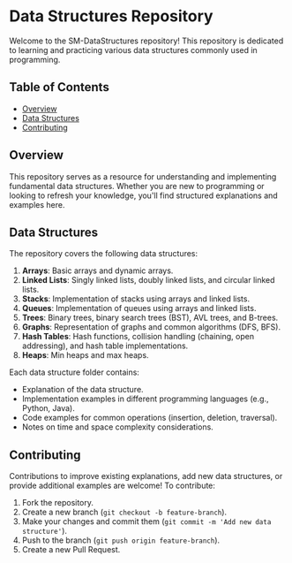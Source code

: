 # Data Structures Repository

Welcome to the SM-DataStructures repository! This repository is dedicated to learning and practicing various data structures commonly used in programming.

## Table of Contents

- [Overview](#overview)
- [Data Structures](#data-structures)
- [Contributing](#contributing)

## Overview

This repository serves as a resource for understanding and implementing fundamental data structures. Whether you are new to programming or looking to refresh your knowledge, you'll find structured explanations and examples here.

## Data Structures

The repository covers the following data structures:

1. **Arrays**: Basic arrays and dynamic arrays.
2. **Linked Lists**: Singly linked lists, doubly linked lists, and circular linked lists.
3. **Stacks**: Implementation of stacks using arrays and linked lists.
4. **Queues**: Implementation of queues using arrays and linked lists.
5. **Trees**: Binary trees, binary search trees (BST), AVL trees, and B-trees.
6. **Graphs**: Representation of graphs and common algorithms (DFS, BFS).
7. **Hash Tables**: Hash functions, collision handling (chaining, open addressing), and hash table implementations.
8. **Heaps**: Min heaps and max heaps.

Each data structure folder contains:
- Explanation of the data structure.
- Implementation examples in different programming languages (e.g., Python, Java).
- Code examples for common operations (insertion, deletion, traversal).
- Notes on time and space complexity considerations.

## Contributing

Contributions to improve existing explanations, add new data structures, or provide additional examples are welcome! To contribute:

1. Fork the repository.
2. Create a new branch (`git checkout -b feature-branch`).
3. Make your changes and commit them (`git commit -m 'Add new data structure'`).
4. Push to the branch (`git push origin feature-branch`).
5. Create a new Pull Request.
